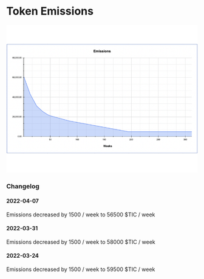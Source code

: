 # Token Emissions

![$TIC emissions over time - Emissions started at 61000/wk](<../.gitbook/assets/Emmissions schedule (1).png>)

### Changelog

#### 2022-04-07

Emissions decreased by 1500 / week to 56500 $TIC / week

#### 2022-03-31

Emissions decreased by 1500 / week to 58000 $TIC / week

#### 2022-03-24

Emissions decreased by 1500 / week to 59500 $TIC / week
